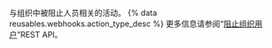 与组织中被阻止人员相关的活动。 {% data reusables.webhooks.action_type_desc %} 更多信息请参阅“[阻止组织用户](/v3/orgs/blocking/)”REST API。
